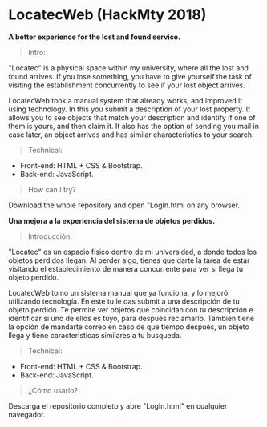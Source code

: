 # LocatecWeb (HackMty 2018)

**A better experience for the lost and found service.**

> Intro:

"Locatec" is a physical space within my university, where all the lost and found arrives. 
If you lose something, you have to give yourself the task of visiting the establishment concurrently to see if your lost object arrives.

LocatecWeb took a manual system that already works, and improved it using technology. In this you submit a description of your lost property. It allows you to see objects that match your description and identify if one of them is yours, and then claim it. It also has the option of sending you mail in case later, an object arrives and has similar characteristics to your search.

> Technical:
- Front-end: HTML + CSS & Bootstrap.
- Back-end: JavaScript.

> How can I try?

Download the whole repository and open "LogIn.html on any browser.

**Una mejora a la experiencia del sistema de objetos perdidos.**

> Introducción:

"Locatec" es un espacio físico dentro de mi universidad, a donde todos los objetos perdidos llegan. 
Al perder algo, tienes que darte la tarea de estar visitando el establecimiento de manera concurrente para ver si llega tu objeto perdido.

LocatecWeb tomo un sistema manual que ya funciona, y lo mejoró utilizando tecnología. En este tu le das submit a una descripción de tu objeto perdido. Te permite ver objetos que coincidan con tu descripción e identificar si uno de ellos es tuyo, para después reclamarlo. También tiene la opción de mandarte correo en caso de que tiempo después, un objeto llega y tiene caracteristicas similares a tu busqueda.

> Technical:
- Front-end: HTML + CSS & Bootstrap.
- Back-end: JavaScript.

> ¿Cómo usarlo?

Descarga el repositorio completo y abre "LogIn.html" en cualquier navegador.

